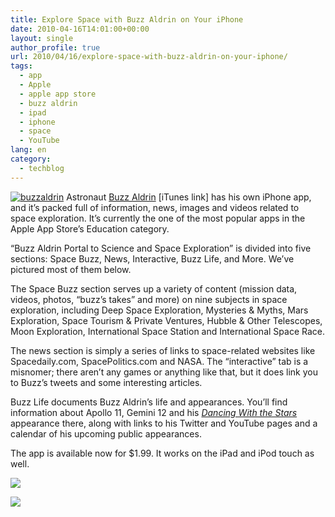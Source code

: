 ```yaml
---
title: Explore Space with Buzz Aldrin on Your iPhone
date: 2010-04-16T14:01:00+00:00
layout: single
author_profile: true
url: 2010/04/16/explore-space-with-buzz-aldrin-on-your-iphone/
tags:
  - app
  - Apple
  - apple app store
  - buzz aldrin
  - ipad
  - iphone
  - space
  - YouTube
lang: en
category: 
  - techblog
---
```

[![buzzaldrin](http://lh6.ggpht.com/_vaUVXcmC3OI/S8hmdeZkCBI/AAAAAAAAB-8/G_JN-8Jh0Nk/buzzaldrin_thumb%5B2%5D.jpg?imgmax=800 "buzzaldrin")](http://lh5.ggpht.com/_vaUVXcmC3OI/S8hmbfC7F6I/AAAAAAAAB-4/lwSrfBm9aI8/s1600-h/buzzaldrin%5B4%5D.jpg) Astronaut [Buzz Aldrin](http://itunes.apple.com/us/app/buzz-aldrin-portal-to-science/id361496196?mt=8) [iTunes link] has his own iPhone app, and it’s packed full of information, news, images and videos related to space exploration. It’s currently the one of the most popular apps in the Apple App Store’s Education category. 

“Buzz Aldrin Portal to Science and Space Exploration” is divided into five sections: Space Buzz, News, Interactive, Buzz Life, and More. We’ve pictured most of them below. 

The Space Buzz section serves up a variety of content (mission data, videos, photos, “buzz’s takes” and more) on nine subjects in space exploration, including Deep Space Exploration, Mysteries & Myths, Mars Exploration, Space Tourism & Private Ventures, Hubble & Other Telescopes, Moon Exploration, International Space Station and International Space Race. 

The news section is simply a series of links to space-related websites like Spacedaily.com, SpacePolitics.com and NASA. The “interactive” tab is a misnomer; there aren’t any games or anything like that, but it does link you to Buzz’s tweets and some interesting articles. 

Buzz Life documents Buzz Aldrin’s life and appearances. You’ll find information about Apollo 11, Gemini 12 and his _[Dancing With the Stars](http://www.youtube.com/watch?v=nBduvhKVjmc&feature=PlayList&p=A964FBB977B264C7&playnext_from=PL&index=0&playnext=1)_ appearance there, along with links to his Twitter and YouTube pages and a calendar of his upcoming public appearances. 

The app is available now for $1.99. It works on the iPad and iPod touch as well. 

![](http://lh6.ggpht.com/_vaUVXcmC3OI/S8hmgcHoFYI/AAAAAAAAB_A/hohmN0F8uwQ/s1600-h/buzzaldrin1%5B4%5D.jpg) 

![](http://lh4.ggpht.com/_vaUVXcmC3OI/S8hml4vIqYI/AAAAAAAAB_I/MBAV4AySdc8/s1600-h/buzzaldrin2%5B4%5D.jpg)